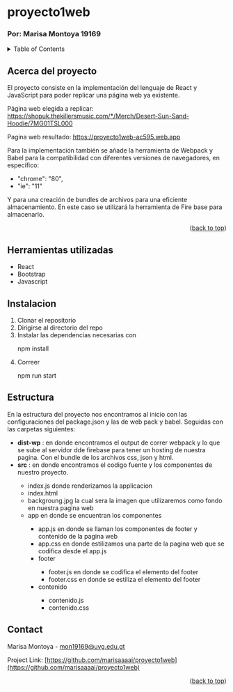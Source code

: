 # proyecto1web
### Por: Marisa Montoya 19169
<a name="readme-top"></a>
<details>
  <summary>Table of Contents</summary>
    <li>
      <a href="#acerca-del-proyecto">Acerca del proyecto</a></li>
        <li><a href="#herramientas-utilizadas">Herramientas Utilizadas</a></li>
        <li><a href="#instalacion">Installation</a></li>
  <li><a href="#estructura">Estructura del Proyecto</a></li>
  <li><a href="#contact">Contacto</a></li>

</details>

## Acerca del proyecto

El proyecto consiste en la implementación del lenguaje de React y JavaScript para poder replicar una página web ya existente.

Página web elegida a replicar: https://shopuk.thekillersmusic.com/*/Merch/Desert-Sun-Sand-Hoodie/7MG01TSL000

Pagina web resultado: https://proyecto1web-ac595.web.app


Para la implementación también se añade la herramienta de Webpack y Babel para la compatibilidad con diferentes versiones de navegadores, en específico: 
* "chrome": "80",
* "ie": "11"


Y para una creación de bundles de archivos para una eficiente almacenamiento. En este caso se utilizará la herramienta de Fire base para almacenarlo.

<p align="right">(<a href="#readme-top">back to top</a>)</p>

## Herramientas utilizadas
* React
* Bootstrap
* Javascript

## Instalacion
<ol>
  <li> Clonar el repositorio </li>
  <li> Dirigirse al directorio del repo </li>
  <li> Instalar las dependencias necesarias con <p> npm install </p></li>
  <li> Correer <p> npm run start </p></li>
 </ol>
 
 ## Estructura
 En la estructura del proyecto nos encontramos al inicio con las configuraciones del package.json y las de web pack y babel. Seguidas con las carpetas siguientes:
 
 <ul>
  <li><b>dist-wp</b> : en donde encontramos el output de correr webpack y lo que se sube al servidor dde firebase para tener un hosting de nuestra pagina. Con el bundle de los archivos css, json y html.</li>
  <li> <b>src</b> : en donde encontramos el codigo fuente y los componentes de nuestro proyecto. </li>
    <ul>
      <li> index.js donde renderizamos la applicacion </li>
      <li> index.html </li>
      <li> backgroung.jpg la cual sera la imagen que utilizaremos como fondo en nuestra pagina web</li>
      <li> app en donde se encuentran los componentes  </li>
        <ul>
          <li> app.js en donde se llaman los componentes de footer y contenido de la pagina web </li>
          <li> app.css en donde estilizamos una parte de la pagina web que se codifica desde el app.js </li>
          <li> footer </li>
          <ul> 
            <li> footer.js en donde se codifica el elemento del footer</li>
            <li> footer.css en donde se estiliza el elemento del footer </li>
          </ul>
          <li> contenido </li>
          <ul>
            <li> contenido.js </li>
            <li> contenido.css </li>
          </ul>
        </ul>
  </ul>
 </ul>
  
 
 ## Contact

Marisa Montoya - mon19169@uvg.edu.gt

Project Link: [https://github.com/marisaaaai/proyecto1web](https://github.com/marisaaaai/proyecto1web)

<p align="right">(<a href="#readme-top">back to top</a>)</p>
 

